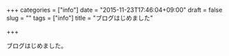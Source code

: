 +++
categories = ["info"]
date = "2015-11-23T17:46:04+09:00"
draft = false
slug = ""
tags = ["info"]
title = "ブログはじめました"

+++

ブログはじめました。

